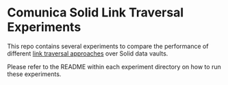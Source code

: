 # Comunica Solid Link Traversal Experiments

This repo contains several experiments to compare the performance of different [link traversal approaches](https://github.com/comunica/comunica-feature-link-traversal) over Solid data vaults.

Please refer to the README within each experiment directory on how to run these experiments.
